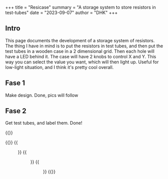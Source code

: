 +++
title = "Resicase"
summary = "A storage system to store resistors in test-tubes"
date = "2023-09-07"
author = "DHK"
+++

## Intro
This page documents the development of a storage system of resistors. The thing I have in mind is to put the resistors 
in test tubes, and then put the test tubes in a wooden case in a 2 dimensional grid. Then each hole will have a LED
behind it. The case will have 2 knobs to control X and Y. This way you can select the value you want, which will then light up.
Useful for low-light situation, and I think it's pretty cool overall.

## Fase 1
Make design. Done, pics will follow

## Fase 2
Get test tubes, and label them. Done!

{{<load-photoswipe>}}

{{<gallery>}}
{{<figure link="https://res.cloudinary.com/direflzw1/image/upload/w_0.5/v1694083965/img/resicase/wfdk5fgyw27g3qmzxgwt.jpg">}}
{{<figure link="https://res.cloudinary.com/direflzw1/image/upload/w_0.5/v1694083965/img/resicase/ic1rboeryfk7u17v7lv3.jpg">}}
{{<figure link="https://res.cloudinary.com/direflzw1/image/upload/w_0.5/v1694083964/img/resicase/mlzgftkvwotkruvm3jny.jpg">}}
{{</gallery>}}
